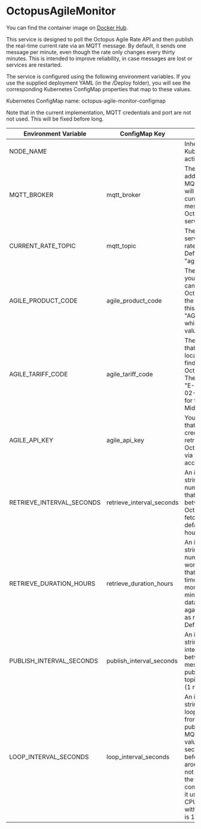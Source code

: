 # OctopusAgileMonitor

You can find the container image on [Docker Hub](https://hub.docker.com/repository/docker/smorgo/octopusagilemonitor).

This service is designed to poll the Octopus Agile Rate API and then publish the real-time current rate via an MQTT message. By default, it sends one message per minute, even though the rate only changes every thirty minutes. This is intended to improve reliability, in case messages are lost or services are restarted.

The service is configured using the following environment variables. If you use the supplied deployment YAML (in the /Deploy folder), you will see the corresponding Kubernetes ConfigMap properties that map to these values.

Kubernetes ConfigMap name: octopus-agile-monitor-configmap

Note that in the current implementation, MQTT credentials and port are not not used. This will be fixed before long.

|Environment Variable|ConfigMap Key|Description|
|--------------------|-------------|-----------|
|NODE_NAME           |             |Inherited by the Kubernetes host. Not actively used.|
|MQTT_BROKER    |mqtt_broker|The DNS name (or IP address) of the MQTT broker that will deliver the current rate messages (from the OctopusAgileMonitor service).|
|CURRENT_RATE_TOPIC  |mqtt_topic|The topic that the service will publish rate messages to. Default value is "agile/rate".|
|AGILE_PRODUCT_CODE |agile_product_code|The product code for your Agile tariff. You can find this via your Octopus account. At the time of writing, this should be "AGILE-18-02-21", which is the default value.|
|AGILE_TARIFF_CODE |agile_tariff_code|The specific tariff that applies to your location. You can find this from your Octopus account. The default value is "E-1R-AGILE-18-02-21-E", which is for the West Midlands.|
|AGILE_API_KEY |agile_api_key|Your API access key that acts as a credential for retrieving data from Octopus. Find this via your Octopus account.|
|RETRIEVE_INTERVAL_SECONDS|retrieve_interval_seconds|An integer (as a string). This is the number of seconds that we wait between calls to the Octopus Agile API to fetch rate data. The default is 3600 (1 hour).|
|RETRIEVE_DURATION_HOURS|retrieve_duration_hours|An integer (as a string). This is the number of hours' worth of rate data that we fetch at a time. By fetching more than the minimum amount of data, we help protect against failures, such as network errors. Default is 3 hours.|
|PUBLISH_INTERVAL_SECONDS|publish_interval_seconds|An integer (as a string). This is the interval, in seconds, between current rate messages that we publish to the MQTT topic. Default is 60 (1 minute).|
|LOOP_INTERVAL_SECONDS|loop_interval_seconds|An integer (as a string). We have a loop that pulls data from Octopus and publishes data to the MQTT broker. This value is the time in seconds that we wait before looping around again. It does not directly affect the amount of communication, but it used to balance CPU consumption with latency. Default is 10 seconds.|

